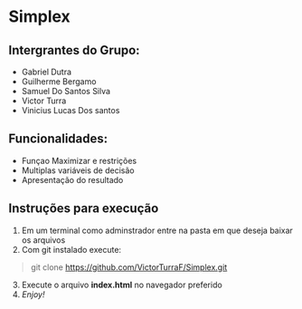 # Simplex 

## Intergrantes do Grupo:
* Gabriel Dutra
* Guilherme Bergamo
* Samuel Do Santos Silva
* Victor Turra
* Vinicius Lucas Dos santos

## Funcionalidades:
* Funçao Maximizar e restrições
* Multiplas variáveis de decisão
* Apresentação do resultado

## Instruções para execução
1. Em um terminal como adminstrador entre na pasta em que deseja baixar os arquivos
2. Com git instalado execute:
> git clone https://github.com/VictorTurraF/Simplex.git
3. Execute o arquivo **index.html** no navegador preferido
4. _Enjoy!_
